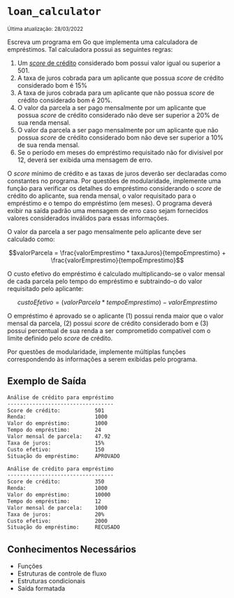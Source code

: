 # `loan_calculator`

<sup>Última atualização: 28/03/2022</sup>

Escreva um programa em Go que implementa uma calculadora de empréstimos. Tal calculadora possui as seguintes regras:

1. Um [*score* de crédito](https://www.serasa.com.br/score/blog/o-que-e-score-de-credito/) considerado bom possui valor igual ou superior a 501.
2. A taxa de juros cobrada para um aplicante que possua  *score* de crédito considerado bom é 15%
3. A taxa de juros cobrada para um aplicante que não possua *score* de crédito considerado bom é 20%.
4. O valor da parcela a ser pago mensalmente por um aplicante que possua *score* de crédito considerado não deve ser superior a 20% de sua renda mensal.
5. O valor da parcela a ser pago mensalmente por um aplicante que não possua *score* de crédito considerado bom não deve ser superior a 10% de sua renda mensal.
6. Se o período em meses do empréstimo requisitado não for divisível por 12, deverá ser exibida uma mensagem de erro.

O *score* mínimo de crédito e as taxas de juros deverão ser declaradas como constantes no programa. Por questões de modularidade, implemente uma função para verificar os detalhes do empréstimo considerando o *score* de crédito do aplicante, sua renda mensal, o valor requisitado para o empréstimo e o tempo do empréstimo (em meses). O programa deverá exibir na saída padrão uma mensagem de erro caso sejam fornecidos valores considerados inválidos para essas informações.

O valor da parcela a ser pago mensalmente pelo aplicante deve ser calculado como:

```math
valorParcela = \frac{valorEmprestimo * taxaJuros}{tempoEmprestimo} + \frac{valorEmprestimo}{tempoEmprestimo}
```

O custo efetivo do empréstimo é calculado multiplicando-se o valor mensal de cada parcela pelo tempo do empréstimo e subtraindo-o do valor requisitado pelo aplicante:

```math
custoEfetivo = (valorParcela * tempoEmprestimo) - valorEmprestimo
```

O empréstimo é aprovado se o aplicante (1) possui renda maior que o valor mensal da parcela, (2) possui *score* de crédito considerado bom e (3) possui percentual de sua renda a ser comprometido compatível com o limite definido pelo *score* de crédito.

Por questões de modularidade, implemente múltiplas funções correspondendo às informações a serem exibidas pelo programa.

## Exemplo de Saída

```bash
Análise de crédito para empréstimo
----------------------------------
Score de crédito:           501
Renda:                      1000
Valor do empréstimo:        1000
Tempo do empréstimo:        24
Valor mensal de parcela:    47.92
Taxa de juros:              15%
Custo efetivo:              150
Situação do empréstimo:     APROVADO

Análise de crédito para empréstimo
----------------------------------
Score de crédito:           350
Renda:                      1000
Valor do empréstimo:        10000
Tempo do empréstimo:        12
Valor mensal de parcela:    1000
Taxa de juros:              20%
Custo efetivo:              2000
Situação do empréstimo:     RECUSADO
```

## Conhecimentos Necessários

- Funções
- Estruturas de controle de fluxo
- Estruturas condicionais
- Saída formatada